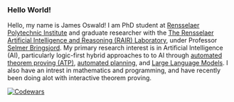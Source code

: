 ### Hello World!

Hello, my name is James Oswald! I am PhD student at [Rensselaer Polytechnic Institute](https://www.rpi.edu/) and graduate researcher with the [The Rensselaer Artificial Intelligence and Reasoning (RAIR) Laboratory](https://rair.cogsci.rpi.edu/), under Professor [Selmer Bringsjord](https://kryten.mm.rpi.edu/selmerbringsjord.html). My primary research interest is in Artificial Intelligence (AI), particularly logic-first hybrid approaches to to AI through [automated theorem proving (ATP)](https://en.wikipedia.org/wiki/Automated_theorem_proving), [automated planning](https://en.wikipedia.org/wiki/Automated_planning_and_scheduling), and [Large Language Models](https://en.wikipedia.org/wiki/Large_language_model). I also have an intrest in mathematics and programming, and have recently been doing alot with interactive theorem proving.  

[![Codewars](https://www.codewars.com/users/James-Oswald/badges/large)](https://www.codewars.com/users/James-Oswald)  

